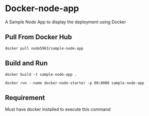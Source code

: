 # Docker-node-app

A Sample Node App to display the deployment using Docker

## Pull From Docker Hub

```
docker pull node5963/sample-node-app
```

## Build and Run

```
docker build -t sample-node-app .
```

```
docker run --name docker-node-starter -p 80:8080 sample-node-app
```

## Requirement

Must have docker installed to execute this command
